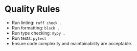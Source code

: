 # Quality Rules

- Run linting: `ruff check .`  
- Run formatting: `black .`  
- Run type checking: `mypy .`  
- Run tests: `pytest`  
- Ensure code complexity and maintainability are acceptable.  
